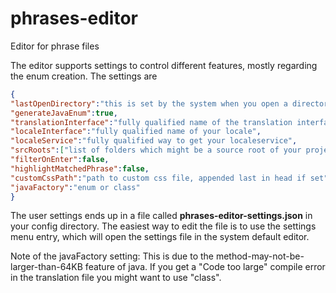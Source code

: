 # phrases-editor
Editor for phrase files

The editor supports settings to control different features, mostly regarding the enum creation. The settings are

```json
{
"lastOpenDirectory":"this is set by the system when you open a directory",
"generateJavaEnum":true,
"translationInterface":"fully qualified name of the translation interface",
"localeInterface":"fully qualified name of your locale",
"localeService":"fully qualified way to get your localeservice",
"srcRoots":["list of folders which might be a source root of your project","usually something like src"],
"filterOnEnter":false,
"highlightMatchedPhrase":false,
"customCssPath":"path to custom css file, appended last in head if set",
"javaFactory":"enum or class"
}
```

The user settings ends up in a file called **phrases-editor-settings.json** in your config directory. The easiest way to edit the file is to use the settings menu entry, which will open the settings file in the system default editor.

Note of the javaFactory setting: This is due to the method-may-not-be-larger-than-64KB feature of java. If you get a "Code too large" compile error in the translation file you might want to use "class".
